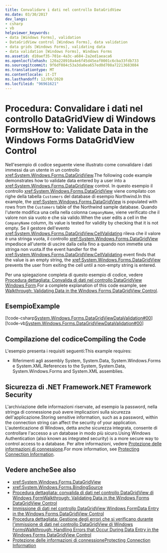 ```yaml
---
title: Convalidare i dati nel controllo DataGridView
ms.date: 03/30/2017
dev_langs:
- csharp
- vb
helpviewer_keywords:
- data [Windows Forms], validation
- DataGridView control [Windows Forms], data validation
- data grids [Windows Forms], validating data
- data validation [Windows Forms], Windows Forms
ms.assetid: d10aef35-701e-4a3c-a684-2a2ed1aeaca6
ms.openlocfilehash: 120a228910a4e6f45d45eaf0001c6cba33fdb733
ms.sourcegitcommit: 9f6df084c53a3da0ea657ed0d708a72213683084
ms.translationtype: MT
ms.contentlocale: it-IT
ms.lasthandoff: 12/09/2020
ms.locfileid: "96961621"
---
```

# <a name="how-to-validate-data-in-the-windows-forms-datagridview-control"></a><span data-ttu-id="1ca57-102">Procedura: Convalidare i dati nel controllo DataGridView di Windows Forms</span><span class="sxs-lookup"><span data-stu-id="1ca57-102">How to: Validate Data in the Windows Forms DataGridView Control</span></span>

<span data-ttu-id="1ca57-103">Nell'esempio di codice seguente viene illustrato come convalidare i dati immessi da un utente in un controllo <xref:System.Windows.Forms.DataGridView>.</span><span class="sxs-lookup"><span data-stu-id="1ca57-103">The following code example demonstrates how to validate data entered by a user into a <xref:System.Windows.Forms.DataGridView> control.</span></span> <span data-ttu-id="1ca57-104">In questo esempio il controllo <xref:System.Windows.Forms.DataGridView> viene compilato con righe della tabella `Customers` del database di esempio Northwind.</span><span class="sxs-lookup"><span data-stu-id="1ca57-104">In this example, the <xref:System.Windows.Forms.DataGridView> is populated with rows from the `Customers` table of the Northwind sample database.</span></span> <span data-ttu-id="1ca57-105">Quando l'utente modifica una cella nella colonna `CompanyName`, viene verificato che il valore non sia vuoto e che sia valido.</span><span class="sxs-lookup"><span data-stu-id="1ca57-105">When the user edits a cell in the `CompanyName` column, its value is tested for validity by checking that it is not empty.</span></span> <span data-ttu-id="1ca57-106">Se il gestore dell'evento <xref:System.Windows.Forms.DataGridView.CellValidating> rileva che il valore è una stringa vuota, il controllo <xref:System.Windows.Forms.DataGridView> impedisce all'utente di uscire dalla cella fino a quando non immette una stringa non vuota.</span><span class="sxs-lookup"><span data-stu-id="1ca57-106">If the event handler for the <xref:System.Windows.Forms.DataGridView.CellValidating> event finds that the value is an empty string, the <xref:System.Windows.Forms.DataGridView> prevents the user from exiting the cell until a non-empty string is entered.</span></span>  
  
 <span data-ttu-id="1ca57-107">Per una spiegazione completa di questo esempio di codice, vedere [Procedura dettagliata: Convalida di dati nel controllo DataGridView Windows Form](walkthrough-validating-data-in-the-windows-forms-datagridview-control.md).</span><span class="sxs-lookup"><span data-stu-id="1ca57-107">For a complete explanation of this code example, see [Walkthrough: Validating Data in the Windows Forms DataGridView Control](walkthrough-validating-data-in-the-windows-forms-datagridview-control.md).</span></span>  
  
## <a name="example"></a><span data-ttu-id="1ca57-108">Esempio</span><span class="sxs-lookup"><span data-stu-id="1ca57-108">Example</span></span>  

 [!code-csharp[System.Windows.Forms.DataGridViewDataValidation#00](~/samples/snippets/csharp/VS_Snippets_Winforms/System.Windows.Forms.DataGridViewDataValidation/CS/datavalidation.cs#00)]
 [!code-vb[System.Windows.Forms.DataGridViewDataValidation#00](~/samples/snippets/visualbasic/VS_Snippets_Winforms/System.Windows.Forms.DataGridViewDataValidation/VB/datavalidation.vb#00)]  
  
## <a name="compiling-the-code"></a><span data-ttu-id="1ca57-109">Compilazione del codice</span><span class="sxs-lookup"><span data-stu-id="1ca57-109">Compiling the Code</span></span>  

 <span data-ttu-id="1ca57-110">L'esempio presenta i requisiti seguenti:</span><span class="sxs-lookup"><span data-stu-id="1ca57-110">This example requires:</span></span>  
  
- <span data-ttu-id="1ca57-111">Riferimenti agli assembly System, System.Data, System.Windows.Forms e System.XML.</span><span class="sxs-lookup"><span data-stu-id="1ca57-111">References to the System, System.Data, System.Windows.Forms and System.XML assemblies.</span></span>  
  
## <a name="net-framework-security"></a><span data-ttu-id="1ca57-112">Sicurezza di .NET Framework</span><span class="sxs-lookup"><span data-stu-id="1ca57-112">.NET Framework Security</span></span>  

 <span data-ttu-id="1ca57-113">L'archiviazione delle informazioni riservate, ad esempio la password, nella stringa di connessione può avere implicazioni sulla sicurezza dell'applicazione.</span><span class="sxs-lookup"><span data-stu-id="1ca57-113">Storing sensitive information, such as a password, within the connection string can affect the security of your application.</span></span> <span data-ttu-id="1ca57-114">L'autenticazione di Windows, detta anche sicurezza integrata, consente di controllare l'accesso a un database in modo più sicuro.</span><span class="sxs-lookup"><span data-stu-id="1ca57-114">Using Windows Authentication (also known as integrated security) is a more secure way to control access to a database.</span></span> <span data-ttu-id="1ca57-115">Per altre informazioni, vedere [Protezione delle informazioni di connessione](/dotnet/framework/data/adonet/protecting-connection-information).</span><span class="sxs-lookup"><span data-stu-id="1ca57-115">For more information, see [Protecting Connection Information](/dotnet/framework/data/adonet/protecting-connection-information).</span></span>  
  
## <a name="see-also"></a><span data-ttu-id="1ca57-116">Vedere anche</span><span class="sxs-lookup"><span data-stu-id="1ca57-116">See also</span></span>

- <xref:System.Windows.Forms.DataGridView>
- <xref:System.Windows.Forms.BindingSource>
- [<span data-ttu-id="1ca57-117">Procedura dettagliata: convalida di dati nel controllo DataGridView di Windows Form</span><span class="sxs-lookup"><span data-stu-id="1ca57-117">Walkthrough: Validating Data in the Windows Forms DataGridView Control</span></span>](walkthrough-validating-data-in-the-windows-forms-datagridview-control.md)
- [<span data-ttu-id="1ca57-118">Immissione di dati nel controllo DataGridView Windows Form</span><span class="sxs-lookup"><span data-stu-id="1ca57-118">Data Entry in the Windows Forms DataGridView Control</span></span>](data-entry-in-the-windows-forms-datagridview-control.md)
- [<span data-ttu-id="1ca57-119">Procedura dettagliata: Gestione degli errori che si verificano durante l'immissione di dati nel controllo DataGridView di Windows Forms</span><span class="sxs-lookup"><span data-stu-id="1ca57-119">Walkthrough: Handling Errors that Occur During Data Entry in the Windows Forms DataGridView Control</span></span>](handling-errors-that-occur-during-data-entry-in-the-datagrid.md)
- [<span data-ttu-id="1ca57-120">Protezione delle informazioni di connessione</span><span class="sxs-lookup"><span data-stu-id="1ca57-120">Protecting Connection Information</span></span>](/dotnet/framework/data/adonet/protecting-connection-information)
